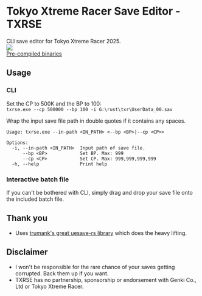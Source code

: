 # Tokyo Xtreme Racer Save Editor - TXRSE
CLI save editor for Tokyo Xtreme Racer 2025.    
![](https://i.imgur.com/MhkteCr.png)    
[Pre-compiled binaries](https://github.com/Sorrow446/okyo-Xtreme-Racer-Save-Editor---TXRS/releases)
## Usage

### CLI
Set the CP to 500K and the BP to 100:    
`txrse.exe --cp 500000 --bp 100 -i G:\rust\txr\UserData_00.sav`

Wrap the input save file path in double quotes if it contains any spaces.

```
Usage: txrse.exe --in-path <IN_PATH> <--bp <BP>|--cp <CP>>

Options:
  -i, --in-path <IN_PATH>  Input path of save file.
      --bp <BP>            Set BP. Max: 999
      --cp <CP>            Set CP. Max: 999,999,999,999
  -h, --help               Print help
```

### Interactive batch file
If you can't be bothered with CLI, simply drag and drop your save file onto the included batch file.

## Thank you
- Uses [trumank's great uesave-rs library](https://github.com/trumank/uesave-rs) which does the heavy lifting.

## Disclaimer   
- I won't be responsible for the rare chance of your saves getting corrupted. Back them up if you want.
- TXRSE has no partnership, sponsorship or endorsement with Genki Co., Ltd or Tokyo Xtreme Racer.
